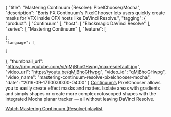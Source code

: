 {
  "title": "Mastering Continuum (Resolve): PixelChooser/Mocha",
  "description": "Boris FX Continuum's PixelChooser lets users quickly create masks for VFX  inside OFX hosts like DaVinci Resolve.",
  "tagging": {
    "product": [
      "Continuum"
    ],
    "host": [
      "Blackmagic DaVinci Resolve"
    ],
    "series": [
      "Mastering Continuum"
    ],
    "feature": [

    ],
    "language": [

    ]
  },
  "thumbnail_url": "https://img.youtube.com/vi/qMjBhoGHwpg/maxresdefault.jpg",
  "video_url": "https://youtu.be/qMjBhoGHwpg",
  "video_id": "qMjBhoGHwpg",
  "video_name": "mastering-continuum-resolve-pixelchooser-mocha",
  "date": "2019-09-17T00:00:00-04:00"
}
[Continuum’s](https://borisfx.com/products/continuum/) PixelChooser allows you to easily create effect masks and mattes. Isolate areas with gradients and simply shapes or create more complex rotoscoped shapes with the integrated Mocha planar tracker — all without leaving DaVinci Resolve.

[Watch Mastering Continuum (Resolve) playlist](https://borisfx.com/videos/?tags=category:Mastering%20Continuum,host:OFX,host:Resolve&search= "Boris FX Mastering Continuum for DaVinci Resolve")
